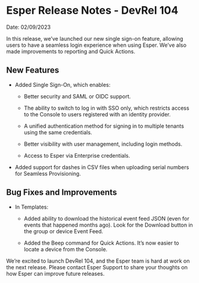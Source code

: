 # Esper Release Notes - DevRel 104

Date: 02/09/2023

In this release, we’ve launched our new single sign-on feature, allowing users to have a seamless login experience when using Esper. We’ve also made improvements to reporting and Quick Actions.

## New Features

* Added Single Sign-On, which enables:

    * Better security and SAML or OIDC support.

    * The ability to switch to log in with SSO only, which restricts access to the Console to users registered with an identity provider.

    * A unified authentication method for signing in to multiple  tenants using the same credentials. 

    * Better visibility with user management, including login methods. 

    * Access to Esper via Enterprise credentials.

* Added support for dashes in CSV files when uploading serial numbers for  Seamless Provisioning. 

## Bug Fixes and Improvements

* In Templates:

    * Added ability to download the historical event feed JSON (even for events that happened months ago). Look for the Download button in the group or device Event Feed. 

    * Added the Beep command for Quick Actions. It’s now easier to locate a device from the Console. 

We’re excited to launch DevRel 104, and the Esper team is hard at work on the next release. Please contact Esper Support to share your thoughts on how Esper can improve future releases.